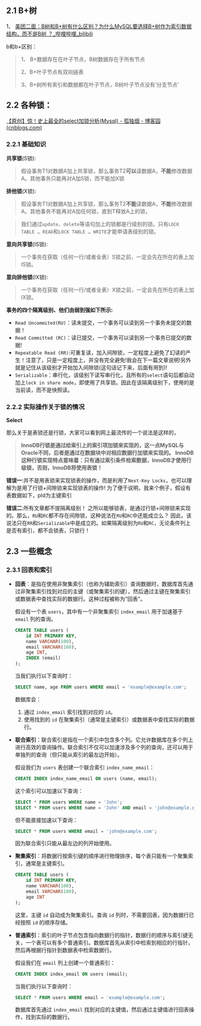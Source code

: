 ## 2.1 B+树

1、 [美团二面：B树和B+树有什么区别？为什么MySQL要选择B+树作为索引数据结构，而不是B树 ？_哔哩哔哩_bilibili](https://www.bilibili.com/video/BV19K421b7PX/)

b和b+区别：

> 1、 B+数据存在在叶子节点，B树数据存在于所有节点
>
> 2、B+叶子节点有双向链表
>
> 3、B+树所有索引和数据都在叶子节点，B树叶子节点没有‘分支节点’





## 2.2 各种锁：

[【原创】惊！史上最全的select加锁分析(Mysql) - 孤独烟 - 博客园 (cnblogs.com)](https://www.cnblogs.com/rjzheng/p/9950951.html)

### 2.2.1 基础知识

**共享锁**(S锁):

> 假设事务T1对数据A加上共享锁，那么事务T2**可以**读数据A，**不能**修改数据A。其他事务只能再对A加S锁，而不能加X锁

**排他锁**(X锁):

> 假设事务T1对数据A加上共享锁，那么事务T2**不能**读数据A，**不能**修改数据A。其他事务不能再对A加任何锁，直到T释放A上的锁，

> 我们通过`update`、`delete`等语句加上的锁都是行级别的锁。只有`LOCK TABLE … READ`和`LOCK TABLE … WRITE`才能申请表级别的锁。

**意向共享锁**(IS锁):

> 一个事务在获取（任何一行/或者全表）S锁之前，一定会先在所在的表上加IS锁。

**意向排他锁**(IX锁):

> 一个事务在获取（任何一行/或者全表）X锁之前，一定会先在所在的表上加IX锁。





**事务的四个隔离级别、他们由弱到强如下所示:**

- `Read Uncommited(RU)`：读未提交，一个事务可以读到另一个事务未提交的数据！
- `Read Committed (RC)`：读已提交，一个事务可以读到另一个事务已提交的数据!
- `Repeatable Read (RR)`:可重复读，加入间隙锁，一定程度上避免了幻读的产生！注意了，只是一定程度上，并没有完全避免!我会在下一篇文章说明!另外就是记住从该级别才开始加入间隙锁(这句话记下来，后面有用到)!
- `Serializable`：串行化，该级别下读写串行化，且所有的`select`语句后都自动加上`lock in share mode`，即使用了共享锁。因此在该隔离级别下，使用的是当前读，而不是快照读。



### 2.2.2 实际操作关于锁的情况

**Select**

那么关于是表锁还是行锁，大家可以看到网上最流传的一个说法是这样的，

> **InnoDB行锁是通过给索引上的索引项加锁来实现的，这一点MySQL与Oracle不同，后者是通过在数据块中对相应数据行加锁来实现的。 InnoDB这种行锁实现特点意味着：只有通过索引条件检索数据，InnoDB才使用行级锁，否则，InnoDB将使用表锁！**

**错误一**:并不是用表锁来实现锁表的操作，而是利用了`Next-Key Locks`，也可以理解为是用了行锁+间隙锁来实现锁表的操作!
为了便于说明，我来个例子，假设有表数据如下，pId为主键索引

**错误二**:所有文章都不提隔离级别！
之所以能够锁表，是通过行锁+间隙锁来实现的。那么，`RU`和`RC`都不存在间隙锁，这种说法在`RU`和`RC`中还能成立么？
因此，该说法只在`RR`和`Serializable`中是成立的。如果隔离级别为`RU`和`RC`，无论条件列上是否有索引，都不会锁表，只锁行！











## 2.3 一些概念

### 2.3.1 回表和索引

- **回表**：是指在使用非聚集索引（也称为辅助索引）查询数据时，数据库首先通过非聚集索引找到对应的主键（或聚集索引的键），然后通过主键在聚集索引或数据表中查找实际的数据行。这种过程被称为“回表”。

  假设有一个表 `users`，其中有一个非聚集索引 `index_email` 用于加速基于 `email` 列的查询。

  ```sql
  CREATE TABLE users (
      id INT PRIMARY KEY,
      name VARCHAR(100),
      email VARCHAR(100),
      age INT,
      INDEX (email)
  );
  ```

  当我们执行以下查询时：

  ```sql
  SELECT name, age FROM users WHERE email = 'example@example.com';
  ```

  数据库会：

  1. 通过 `index_email` 索引找到对应的 `id`。
  2. 使用找到的 `id` 在聚集索引（通常是主键索引）或数据表中查找实际的数据行。

- **联合索引**：联合索引是指在一个索引中包含多个列。它允许数据库在多个列上进行高效的查询操作。联合索引不仅可以加速涉及多个列的查询，还可以用于单独列的查询（但只能从索引的最左边开始）。

  假设我们为 `users` 表创建一个联合索引 `index_name_email`：

  ```sql
  CREATE INDEX index_name_email ON users (name, email);
  ```

  这个索引可以加速以下查询：

  ```sql
  SELECT * FROM users WHERE name = 'John';
  SELECT * FROM users WHERE name = 'John' AND email = 'john@example.com';
  ```

  但不能直接加速以下查询：

  ```sql
  SELECT * FROM users WHERE email = 'john@example.com';
  ```

  因为联合索引只能从最左边的列开始使用。

- **聚集索引**：将数据行按索引键的顺序进行物理排序，每个表只能有一个聚集索引，通常是主键索引。

  ```sql
  CREATE TABLE users (
      id INT PRIMARY KEY,
      name VARCHAR(100),
      email VARCHAR(100),
      age INT
  );
  
  ```

  这里，主键 `id` 自动成为聚集索引。查询 `id` 列时，不需要回表，因为数据行已经按照 `id` 的顺序存储。

- **普通索引**：索引的叶子节点包含指向数据行的指针，数据行的顺序与索引键无关，一个表可以有多个普通索引。数据库首先从索引中检索到相应的行指针，然后再根据行指针到数据表中检索数据行。

  假设我们在 `email` 列上创建一个普通索引：

  ```sql
  CREATE INDEX index_email ON users (email);
  ```

  当我们执行以下查询时：

  ```sql
  SELECT * FROM users WHERE email = 'example@example.com';
  ```

  数据库首先通过 `index_email` 找到对应的主键值，然后通过主键值进行回表操作，找到实际的数据行。



